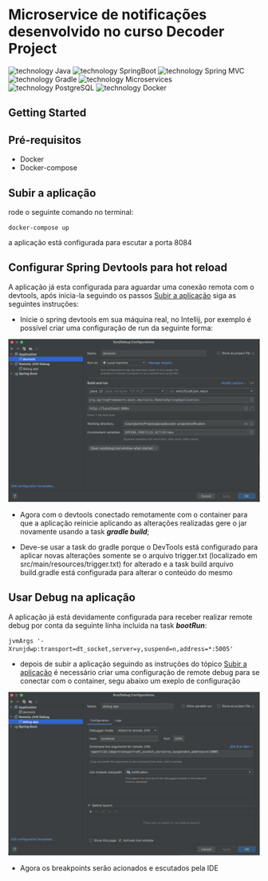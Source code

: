 # Microservice de notificações desenvolvido no curso Decoder Project

![technology Java](https://img.shields.io/badge/techonolgy-Java-success)
![technology SpringBoot](https://img.shields.io/badge/techonolgy-SpringBoot-success)
![technology Spring MVC](https://img.shields.io/badge/techonolgy-SpringMVC-success)
![technology Gradle](https://img.shields.io/badge/techonolgy-Gradle-success)
![technology Microservices](https://img.shields.io/badge/techonolgy-Microservices-red)
![technology PostgreSQL](https://img.shields.io/badge/techonolgy-PostgreSQL-blue)
![technology Docker](https://img.shields.io/badge/techonolgy-Docker-blue)

## Getting Started

## Pré-requisitos

- Docker
- Docker-compose

## Subir a aplicação

rode o seguinte comando no terminal:

```
docker-compose up
```

a aplicação está configurada para escutar a porta 8084

## Configurar Spring Devtools para hot reload

A aplicação já esta configurada para aguardar uma conexão remota com o devtools, após inicia-la seguindo os passos [Subir a aplicação](#subir-a-aplicação) siga as seguintes instruções:

* Inicie o spring devtools em sua máquina real, no Intellij, por exemplo é possível criar uma configuração de run da seguinte forma:

![Exemplo de running do DevTools](./images-readme/devtools-running-config.png)

* Agora com o devtools conectado remotamente com o container para que a aplicação reinicie aplicando as alterações realizadas gere o jar novamente usando a task **_gradle build_**;

* Deve-se usar a task do gradle porque o DevTools está configurado para aplicar novas alterações somente se o arquivo trigger.txt (localizado em src/main/resources/trigger.txt) for alterado e a task build arquivo build.gradle está configurada para alterar o conteúdo do mesmo


## Usar Debug na aplicação

A aplicação já está devidamente configurada para receber realizar remote debug por conta da seguinte linha incluida na task **_bootRun_**:

```
jvmArgs '-Xrunjdwp:transport=dt_socket,server=y,suspend=n,address=*:5005'
```

* depois de subir a aplicação seguindo as instruções do tópico [Subir a aplicação](#subir-a-aplicação) é necessário criar uma configuração de remote debug para se conectar com o container, segu abaixo um exeplo de configuração


![Exemplo de configuração para remote debug](./images-readme/remote-debug-config.png)

* Agora os breakpoints serão acionados e escutados pela IDE